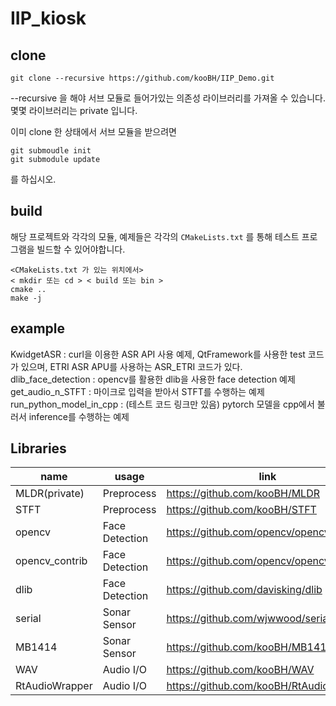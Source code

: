 # IIP_kiosk     


## clone

```
git clone --recursive https://github.com/kooBH/IIP_Demo.git
```

--recursive 을 해야 서브 모듈로 들어가있는 의존성 라이브러리를 가져올 수 있습니다.  
몇몇 라이브러리는 private 입니다.    

이미 clone 한 상태에서 서브 모듈을 받으려면
```
git submoudle init
git submodule update
```
를 하십시오.  

## build  
해당 프로젝트와 각각의 모듈, 예제들은 각각의 ```CMakeLists.txt``` 를 통해 테스트 프로그램을 빌드할 수 있어야합니다.    
```
<CMakeLists.txt 가 있는 위치에서> 
< mkdir 또는 cd > < build 또는 bin >
cmake ..
make -j
```   

## example 
KwidgetASR : curl을 이용한 ASR API 사용 예제, QtFramework를 사용한 test 코드가 있으며, ETRI ASR APU를 사용하는 ASR_ETRI 코드가 있다.    
dlib_face_detection : opencv를 활용한 dlib을 사용한 face detection 예제  
get_audio_n_STFT : 마이크로 입력을 받아서 STFT를 수행하는 예제   
run_python_model_in_cpp : (테스트 코드 링크만 있음) pytorch 모델을 cpp에서 불러서 inference를 수행하는 예제  

## Libraries   

name|usage|link
---|---|---
MLDR(private)|Preprocess|https://github.com/kooBH/MLDR
STFT|Preprocess|https://github.com/kooBH/STFT
opencv|Face Detection|https://github.com/opencv/opencv
opencv_contrib|Face Detection|https://github.com/opencv/opencv_contrib
dlib|Face Detection|https://github.com/davisking/dlib
serial|Sonar Sensor|https://github.com/wjwwood/serial
MB1414|Sonar Sensor|https://github.com/kooBH/MB1414
WAV|Audio I/O|https://github.com/kooBH/WAV
RtAudioWrapper|Audio I/O|https://github.com/kooBH/RtAudioWrapper


